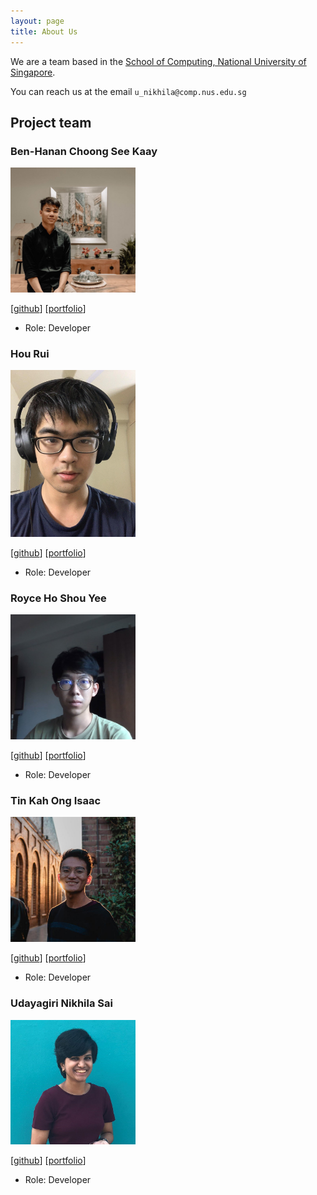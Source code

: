 ```yaml
---
layout: page
title: About Us
---
```


We are a team based in the [School of Computing, National University of Singapore](http://www.comp.nus.edu.sg).

You can reach us at the email `u_nikhila@comp.nus.edu.sg`

## Project team

### Ben-Hanan Choong See Kaay

<img src="images/Ben-Hanan.png" width="200px">

[[github](http://github.com/Ben-Hanan)]
[[portfolio](team/johndoe.md)]

* Role: Developer

### Hou Rui

<img src="images/hou-rui.png" width="200px">

[[github](http://github.com/Hou-Rui)] 
[[portfolio](team/johndoe.md)]

* Role: Developer

### Royce Ho Shou Yee

<img src="images/thespacecuber.png" width="200px">

[[github](http://github.com/TheSpaceCuber)]
[[portfolio](team/johndoe.md)]

* Role: Developer

### Tin Kah Ong Isaac

<img src="images/isaactin.png" width="200px">

[[github](http://github.com/IsaacTin)]
[[portfolio](team/johndoe.md)]

* Role: Developer

### Udayagiri Nikhila Sai

<img src="images/nikhilalalalala.png" width="200px">

[[github](http://github.com/Nikhilalalalala)]
[[portfolio](team/johndoe.md)]

* Role: Developer
